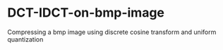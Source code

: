 # DCT-IDCT-on-bmp-image
Compressing a bmp image using discrete cosine transform and uniform quantization
